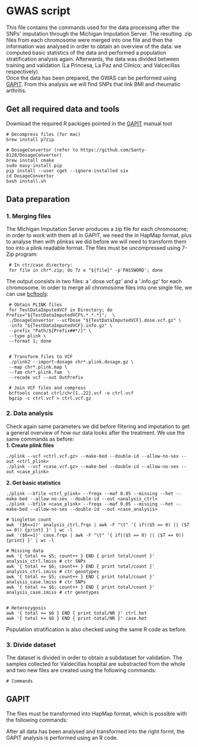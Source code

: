 # GWAS script

This file contains the commands used for the data processing after the SNPs' imputation through the Michigan Imputation Server. The resulting .zip files from each chromosome were merged into one file and then the information was analysed in order to obtain an overview of the data: we computed basic statistics of the data and performed a population stratification analysis again. Afterwards, the data was divided between training and validation (La Princesa, La Paz and Clínico; and Valcecillas respectively).  
Once the data has been prepared, the GWAS can be performed using [GAPIT](https://www.maizegenetics.net/gapit). From this analysis we will find SNPs that link BMI and rheumatic arthritis.

 ## Get all required data and tools  
 Download the required R packiges pointed in the [GAPIT](https://www.maizegenetics.net/gapit) manual tool
 
    # Decompress files (for mac)
    brew install p7zip
    
    # DosageConvertor (refer to https://github.com/Santy-8128/DosageConvertor)
    brew install cmake
    sudo easy-install pip
    pip install --user cget --ignore-installed six
    cd DosageConvertor
    bash install.sh
    
    
 ## Data preparation
 ### 1. Merging files
The Michigan Imputation Server produces a zip file for each chromosome; in order to work with them all in GAPIT, we need the in HapMap format, plus to analyse then with plinkas we did before we will need to transform them too into a plink readable format. The files must be uncompressed using 7-Zip program:
   
     # In ctr/case directory:
     for file in chr*.zip; do 7z e "${file}" -p'PASSWORD'; done

The output consists in two files: a '.dose.vcf.gz' and a '.info.gz' for each chromosome. In order to merge all chromosome files into one single file, we can use [bcftools](http://samtools.github.io/bcftools/bcftools.html):

     # Obtain PLINK files
     for TestDataImputedVCF in Directory; do Prefix="${TestDataImputedVCF%.*.*.*}";  \
     ./DosageConvertor --vcfDose "${TestDataImputedVCF}.dose.vcf.gz" \
     -info "${TestDataImputedVCF}.info.gz" \
     --prefix "Path/${Prefix##*/}" \
     --type plink \
     --format 1; done
                               
                          
     # Transform files to VCF
     ./plink2 --import-dosage chr*.plink.dosage.gz \
     --map chr*.plink.map \
     --fam chr*.plink.fam  \
     --recode vcf --out OutPrefix
     
     # Join VCF files and compress
     bcftools concat ctrl/chr{1..22}.vcf -o ctrl.vcf       
     bgzip -c ctrl.vcf > ctrl.vcf.gz


### 2. Data analysis
Check again same parameters we did before filtering and impotation to get a general overview of how our data looks after the treatment. We use the same commands as before:  
**1. Create plink files**

    ./plink --vcf <ctrl.vcf.gz> --make-bed --double-id --allow-no-sex --out <ctrl_plink>
    ./plink --vcf <case.vcf.gz> --make-bed --double-id --allow-no-sex --out <case_plink>

**2. Get basic statistics**

    ./plink --bfile <ctrl_plink> --freqx --maf 0.05 --missing --het --make-bed --allow-no-sex --double-id --out <analysis_ctrl>
    ./plink --bfile <case_plink> --freqx --maf 0.05 --missing --het --make-bed --allow-no-sex --double-id --out <case_analysis>
    
    # Singleton count
    awk '($6==1)' analysis_ctrl.frqx | awk -F "\t" '{ if(($5 == 0) || ($7 == 0)) {print} }' | wc -l
    awk '($6==1)' case.frqx | awk -F "\t" '{ if(($5 == 0) || ($7 == 0)) {print} }' | wc -l
    
    # Missing data
    awk '{ total += $5; count++ } END { print total/count }' analysis_ctrl.lmiss # ctr SNPs 
    awk '{ total += $6; count++ } END { print total/count }' analysis_ctrl.imiss # ctr genotypes 
    awk '{ total += $5; count++ } END { print total/count }' analysis_case.lmiss # ctr SNPs 
    awk '{ total += $6; count++ } END { print total/count }' analysis_case.imiss # ctr genotypes 
   
    
    # Heterozygosis 
    awk '{ total += $6 } END { print total/NR }' ctrl.het
    awk '{ total += $6 } END { print total/NR }' case.het
    
Population stratification is also checked using the same R code as before.

### 3. Divide dataset
The dataset is divided in order to obtain a subdataset for validation. The samples collected for Valdecillas hospital are substracted from the whole and two new files are created using the following commands:

    # Commands 

## GAPIT 
The files must be transformed into HapMap format, which is possible with the following commands:

After all data has been analysed and transformed into the right formt, the GAPIT analysis is performed using an R code.
